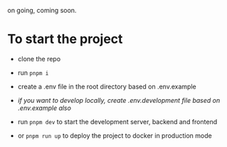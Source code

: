 on going, coming soon.

# To start the project

- clone the repo
- run `pnpm i`
- create a .env file in the root directory based on .env.example
- *if you want to develop locally, create .env.development file based on .env.example also*

- run `pnpm dev` to start the development server, backend and frontend
- or `pnpm run up` to deploy the project to docker in production mode
